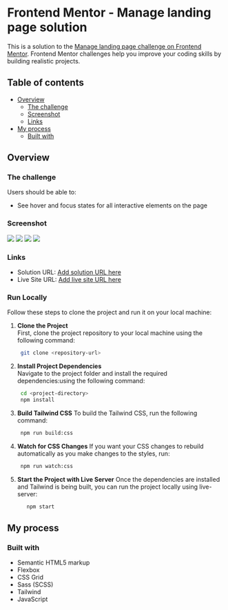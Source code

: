 # Frontend Mentor - Manage landing page solution

This is a solution to the [Manage landing page challenge on Frontend Mentor](https://www.frontendmentor.io/challenges/manage-landing-page-SLXqC6P5). Frontend Mentor challenges help you improve your coding skills by building realistic projects.



## Table of contents

- [Overview](#overview)
  - [The challenge](#the-challenge)
  - [Screenshot](#screenshot)
  - [Links](#links)
- [My process](#my-process)
  - [Built with](#built-with)


## Overview

### The challenge

Users should be able to:

- See hover and focus states for all interactive elements on the page

### Screenshot

![](/images/desktop.png)
![](/images/desktop-carousel.png)
![](/images/mobile.png)
![](/images/mobile-carousel.png)

### Links

- Solution URL: [Add solution URL here](https://github.com/AramHagen/manage-landing-page)
- Live Site URL: [Add live site URL here](https://aramhagen.github.io/manage-landing-page/)

### Run Locally

Follow these steps to clone the project and run it on your local machine:

1. **Clone the Project**  
   First, clone the project repository to your local machine using the following command:

   ```bash
    git clone <repository-url>
   ```

2. **Install Project Dependencies**  
   Navigate to the project folder and install the required dependencies:using the following command:

   ```bash
    cd <project-directory>
    npm install
   ```

3. **Build Tailwind CSS**
   To build the Tailwind CSS, run the following command:
   ```bash
    npm run build:css
   ```
4. **Watch for CSS Changes**
   If you want your CSS changes to rebuild automatically as you make changes to the styles, run:

   ```bash
    npm run watch:css
   ```
   
5. **Start the Project with Live Server**
   Once the dependencies are installed and Tailwind is being built, you can run the project locally using live-server:

   ```bash
      npm start
   ```
## My process

### Built with

- Semantic HTML5 markup
- Flexbox
- CSS Grid
- Sass (SCSS)
- Tailwind
- JavaScript
